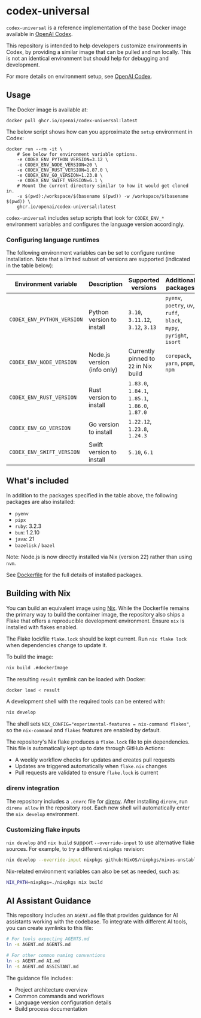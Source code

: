 # codex-universal

`codex-universal` is a reference implementation of the base Docker image available in [OpenAI Codex](http://platform.openai.com/docs/codex).

This repository is intended to help developers customize environments in Codex, by providing a similar image that can be pulled and run locally. This is not an identical environment but should help for debugging and development.

For more details on environment setup, see [OpenAI Codex](http://platform.openai.com/docs/codex).

## Usage

The Docker image is available at:

```
docker pull ghcr.io/openai/codex-universal:latest
```

The below script shows how can you approximate the `setup` environment in Codex:

```
docker run --rm -it \
    # See below for environment variable options.
    -e CODEX_ENV_PYTHON_VERSION=3.12 \
    -e CODEX_ENV_NODE_VERSION=20 \
    -e CODEX_ENV_RUST_VERSION=1.87.0 \
    -e CODEX_ENV_GO_VERSION=1.23.8 \
    -e CODEX_ENV_SWIFT_VERSION=6.1 \
    # Mount the current directory similar to how it would get cloned in.
    -v $(pwd):/workspace/$(basename $(pwd)) -w /workspace/$(basename $(pwd)) \
    ghcr.io/openai/codex-universal:latest
```

`codex-universal` includes setup scripts that look for `CODEX_ENV_*` environment variables and configures the language version accordingly.

### Configuring language runtimes

The following environment variables can be set to configure runtime installation. Note that a limited subset of versions are supported (indicated in the table below):

| Environment variable       | Description                | Supported versions                               | Additional packages                                                  |
| -------------------------- | -------------------------- | ------------------------------------------------ | -------------------------------------------------------------------- |
| `CODEX_ENV_PYTHON_VERSION` | Python version to install  | `3.10`, `3.11.12`, `3.12`, `3.13`                | `pyenv`, `poetry`, `uv`, `ruff`, `black`, `mypy`, `pyright`, `isort` |
| `CODEX_ENV_NODE_VERSION`   | Node.js version (info only)| Currently pinned to `22` in Nix build            | `corepack`, `yarn`, `pnpm`, `npm`                                    |
| `CODEX_ENV_RUST_VERSION`   | Rust version to install    | `1.83.0`, `1.84.1`, `1.85.1`, `1.86.0`, `1.87.0` |                                                                      |
| `CODEX_ENV_GO_VERSION`     | Go version to install      | `1.22.12`, `1.23.8`, `1.24.3`                    |                                                                      |
| `CODEX_ENV_SWIFT_VERSION`  | Swift version to install   | `5.10`, `6.1`                                    |                                                                      |

## What's included

In addition to the packages specified in the table above, the following packages are also installed:

- `pyenv`
- `pipx`
- `ruby`: 3.2.3
- `bun`: 1.2.10
- `java`: 21
- `bazelisk` / `bazel`

Note: Node.js is now directly installed via Nix (version 22) rather than using `nvm`.

See [Dockerfile](Dockerfile) for the full details of installed packages.

## Building with Nix

You can build an equivalent image using [Nix](https://nixos.org/). While the Dockerfile remains the primary way to build the container image, the repository also ships a Flake that offers a reproducible development environment. Ensure `nix` is installed with flakes enabled.

The Flake lockfile `flake.lock` should be kept current. Run `nix flake lock` when dependencies change to update it.

To build the image:

```bash
nix build .#dockerImage
```

The resulting `result` symlink can be loaded with Docker:

```bash
docker load < result
```

A development shell with the required tools can be entered with:

```bash
nix develop
```

The shell sets `NIX_CONFIG="experimental-features = nix-command flakes"`, so the `nix-command` and `flakes` features are enabled by default.

The repository's Nix flake produces a `flake.lock` file to pin dependencies.
This file is automatically kept up to date through GitHub Actions:
- A weekly workflow checks for updates and creates pull requests
- Updates are triggered automatically when `flake.nix` changes
- Pull requests are validated to ensure `flake.lock` is current

### direnv integration

The repository includes a `.envrc` file for [direnv](https://direnv.net/). After installing `direnv`, run `direnv allow` in the repository root. Each new shell will automatically enter the `nix develop` environment.

### Customizing flake inputs

`nix develop` and `nix build` support `--override-input` to use alternative flake sources. For example, to try a different `nixpkgs` revision:

```bash
nix develop --override-input nixpkgs github:NixOS/nixpkgs/nixos-unstable
```

Nix-related environment variables can also be set as needed, such as:

```bash
NIX_PATH=nixpkgs=./nixpkgs nix build
```

## AI Assistant Guidance

This repository includes an `AGENT.md` file that provides guidance for AI assistants working with the codebase. To integrate with different AI tools, you can create symlinks to this file:

```bash
# For tools expecting AGENTS.md
ln -s AGENT.md AGENTS.md

# For other common naming conventions
ln -s AGENT.md AI.md
ln -s AGENT.md ASSISTANT.md
```

The guidance file includes:
- Project architecture overview
- Common commands and workflows
- Language version configuration details
- Build process documentation